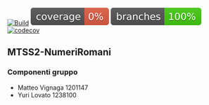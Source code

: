 [![Build](https://github.com/ylovato01/MTSS2-NumeriRomani/actions/workflows/build.yml/badge.svg)](https://github.com/ylovato01/MTSS2-NumeriRomani/actions/workflows/build.yml)
![coverage](.github/badges/jacoco.svg)
![branches_coverage](.github/badges/branches.svg)
[![codecov](https://codecov.io/github/ylovato01/MTSS2-NumeriRomani/branch/develop/graph/badge.svg?token=3XE49GD7TW)](https://codecov.io/github/ylovato01/MTSS2-NumeriRomani)

## MTSS2-NumeriRomani
### Componenti gruppo
- Matteo Vignaga	1201147
- Yuri Lovato		1238100